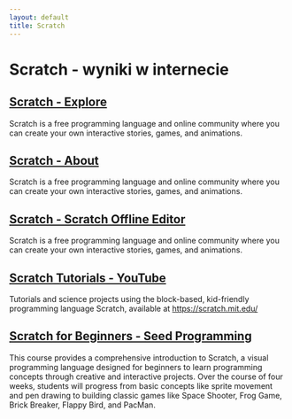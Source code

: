 ```yaml
---
layout: default
title: Scratch
---
```

# **Scratch - wyniki w internecie**
## [Scratch - Explore](https://scratch.mit.edu/explore/projects/all/)
Scratch is a free programming language and online community where you can create your own interactive stories, games, and animations.
## [Scratch - About](https://scratch.mit.edu/about)
Scratch is a free programming language and online community where you can create your own interactive stories, games, and animations.
## [Scratch - Scratch Offline Editor](https://scratch.mit.edu/download?sid=nH05Hn)
Scratch is a free programming language and online community where you can create your own interactive stories, games, and animations.
## [Scratch Tutorials - YouTube](https://www.youtube.com/playlist?list=PLlBVuTSjOrcnmox6vLF-HAzzQf2aLgUMQ)
Tutorials and science projects using the block-based, kid-friendly programming language Scratch, available at https://scratch.mit.edu/
## [Scratch for Beginners - Seed Programming](https://www.seedprogramming.org/courses/scratch-for-beginners/)
This course provides a comprehensive introduction to Scratch, a visual programming language designed for beginners to learn programming concepts through creative and interactive projects. Over the course of four weeks, students will progress from basic concepts like sprite movement and pen drawing to building classic games like Space Shooter, Frog Game, Brick Breaker, Flappy Bird, and PacMan.
